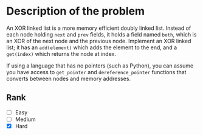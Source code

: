 # Description of the problem

An XOR linked list is a more memory efficient doubly linked list. 
Instead of each node holding `next` and `prev` fields, it holds a field named `both`, 
which is an XOR of the next node and the previous node. Implement an XOR linked list; it has 
an `add(element)` which adds the element to the end, and a `get(index)` which returns the node at index.

If using a language that has no pointers (such as Python), 
you can assume you have access to `get_pointer` and `dereference_pointer` 
functions that converts between nodes and memory addresses.

## Rank 

- [ ] Easy
- [ ] Medium
- [x] Hard